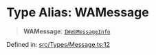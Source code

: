 # Type Alias: WAMessage

> **WAMessage**: [`IWebMessageInfo`](../namespaces/proto/interfaces/IWebMessageInfo.md)

Defined in: [src/Types/Message.ts:12](https://github.com/Fokusdotid/Baileys/blob/58a03b5a49cf326e1050515994499cb0bb76662f/src/Types/Message.ts#L12)
